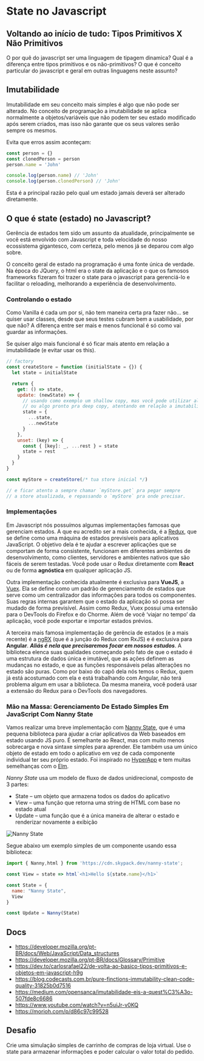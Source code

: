 # State no Javascript

## Voltando ao início de tudo: Tipos Primitivos X Não Primitivos

O por quê do javascript ser uma linguagem de tipagem dinamica? Qual é a diferença entre tipos primitivos e os não-primitivos? O que é conceito particular do javascript e geral em outras linguagens neste assunto?

## Imutabilidade

Imutabilidade em seu conceito mais simples é algo que não pode ser alterado. No conceito de programação a imutabilidade se aplica normalmente a objetos/variáveis que não podem ter seu estado modificado após serem criados, mas isso não garante que os seus valores serão sempre os mesmos.

Evita que erros assim aconteçam:

```javascript
const person = {}
const clonedPerson = person
person.name = 'John'

console.log(person.name) // 'John'
console.log(person.clonedPerson) // 'John'
```

Esta é a principal razão pelo qual um estado jamais deverá ser alterado diretamente.

## O que é state (estado) no Javascript?

Gerência de estados tem sido um assunto da atualidade, principalmente se você está envolvido com Javascript e toda velocidade do nosso ecossistema gigantesco, com certeza, pelo menos já se deparou com algo sobre.

O conceito geral de estado na programação é uma fonte única de verdade. Na época do JQuery, o html era o state da aplicação e o que os famosos frameworks fizeram foi trazer o state para o javascript para gerenciá-lo e facilitar o reloading, melhorando a experiência de desenvolvimento.

### Controlando o estado

Como Vanilla é cada um por si, não tem maneira certa pra fazer não... se quiser usar classes, desde que seus testes cubram bem a usabilidade, por que não? A diferença entre ser mais e menos funcional é só como vai guardar as informações.

Se quiser algo mais funcional é só ficar mais atento em relação a imutabilidade (e evitar usar os this).

```javascript
// factory
const createStore = function (initialState = {}) {
  let state = initialState

  return {
    get: () => state,
    update: (newState) => {
      // usando como exemplo um shallow copy, mas você pode utilizar algum algoritmo
      // ou algo pronto pra deep copy, atentando em relação a imutabilidade
      state = {
        ...state,
        ...newState
      }
    },
    unset: (key) => {
      const { [key]: _, ...rest } = state
      state = rest
    }
  }
}

const myStore = createStore(/* tua store inicial */)

// e ficar atento a sempre chamar `myStore.get` pra pegar sempre
// a store atualizada, e repassando o `myStore` pra onde precisar.
```

### Implementações

Em Javascript nós possuímos algumas implementações famosas que gerenciam estados. A que eu acredito ser a mais conhecida, é a [Redux](https://redux.js.org/), que se define como uma máquina de estados previsíveis para aplicativos JavaScript. O objetivo dela é te ajudar a escrever aplicações que se comportam de forma consistente, funcionam em diferentes ambientes de desenvolvimento, como clientes, servidores e ambientes nativos que são fáceis de serem testadas. Você pode usar o Redux diretamente com **React** ou de forma **agnóstica** em qualquer aplicação JS.

Outra implementação conhecida atualmente é exclusiva para **VueJS**, a [Vuex](https://vuex.vuejs.org/ptbr/). Ela se define como um padrão de gerenciamento de estados que serve como um centralizador das informações para todos os componentes. Suas regras internas garantem que o estado da aplicação só possa ser mudado de forma previsível. Assim como Redux, Vuex possui uma extensão para o DevTools do Firefox e do Chorme. Além de você ‘viajar no tempo’ da aplicação, você pode exportar e importar estados prévios.

A terceira mais famosa implementação de gerência de estados (e a mais recente) é a [ngRX](https://ngrx.io/) (que é a junção do Redux com RxJS) e é exclusiva para **Angular**. ***Aliás é nela que precisaremos focar em nossos estudos***. A biblioteca elenca suas qualidades começando pelo fato de que o estado é uma estrutura de dados única e imutável, que as ações definem as mudanças no estado, e que as funções responsáveis pelas alterações no estado são puras. Como por baixo do capô dela nós temos o Redux, quem já está acostumado com ela e está trabalhando com Angular, não terá problema algum em usar a biblioteca. Da mesma maneira, você poderá usar a extensão do Redux para o DevTools dos navegadores.

### Mão na Massa: Gerenciamento De Estado Simples Em JavaScript Com Nanny State

Vamos realizar uma breve implementação com [Nanny State](https://github.com/daz4126/Nanny-State), que é uma pequena biblioteca para ajudar a criar aplicativos da Web baseados em estado usando JS puro. É semelhante ao React, mas com muito menos sobrecarga e nova sintaxe simples para aprender. Ele também usa um único objeto de estado em todo o aplicativo em vez de cada componente individual ter seu próprio estado. Foi inspirado no [HyperApp](https://github.com/jorgebucaran/hyperapp) e tem muitas semelhanças com o [Elm](https://elm-lang.org/).

*Nanny State* usa um modelo de fluxo de dados unidirecional, composto de 3 partes:

* State  – um objeto que armazena todos os dados do aplicativo
* View  – uma função que retorna uma string de HTML com base no estado atual
* Update  – uma função que é a única maneira de alterar o estado e renderizar novamente a exibição

![Nanny State](https://user-images.githubusercontent.com/16646/171490664-2859a7ea-f4c4-47c3-8b96-edfa6f196bbb.png)

Segue abaixo um exemplo simples de um componente usando essa biblioteca:

```javascript
import { Nanny,html } from 'https://cdn.skypack.dev/nanny-state';

const View = state => html`<h1>Hello ${state.name}</h1>`

const State = {
  name: "Nanny State",
  View
}

const Update = Nanny(State)
```

## Docs

* <https://developer.mozilla.org/pt-BR/docs/Web/JavaScript/Data_structures>
* <https://developer.mozilla.org/pt-BR/docs/Glossary/Primitive>
* <https://dev.to/carlosrafael22/de-volta-ao-basico-tipos-primitivos-e-objetos-em-javascript-h9g>
* <https://blog.codecasts.com.br/pure-finctions-immutability-clean-code-quality-31825b0d7516>
* <https://medium.com/opensanca/imutabilidade-eis-a-quest%C3%A3o-507fde8c6686>
* <https://www.youtube.com/watch?v=n5uiJr-v0KQ>
* <https://morioh.com/p/d86c97c99528>

## Desafio

Crie uma simulação simples de carrinho de compras de loja virtual. Use o state para armazenar informações e poder calcular o valor total do pedido.